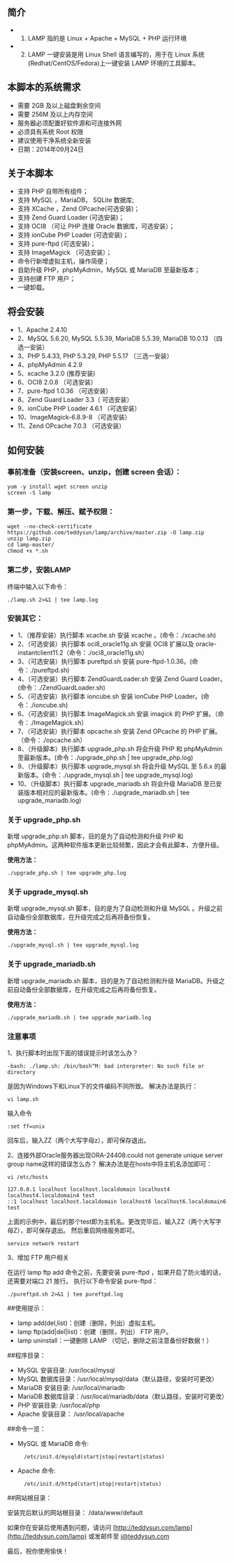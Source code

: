 ## 简介
* 1. LAMP 指的是 Linux + Apache + MySQL + PHP 运行环境
* 2. LAMP 一键安装是用 Linux Shell 语言编写的，用于在 Linux 系统(Redhat/CentOS/Fedora)上一键安装 LAMP 环境的工具脚本。

## 本脚本的系统需求
* 需要 2GB 及以上磁盘剩余空间
* 需要 256M 及以上内存空间
* 服务器必须配置好软件源和可连接外网
* 必须具有系统 Root 权限
* 建议使用干净系统全新安装
* 日期：2014年09月24日

## 关于本脚本
* 支持 PHP 自带所有组件；
* 支持 MySQL ，MariaDB， SQLite 数据库;
* 支持 XCache ，Zend OPcache(可选安装)；
* 支持 Zend Guard Loader (可选安装)；
* 支持 OCI8 （可让 PHP 连接 Oracle 数据库，可选安装）；
* 支持 ionCube PHP Loader (可选安装)；
* 支持 pure-ftpd (可选安装)；
* 支持 ImageMagick （可选安装）；
* 命令行新增虚拟主机，操作简便；
* 自助升级 PHP，phpMyAdmin，MySQL 或 MariaDB 至最新版本；
* 支持创建 FTP 用户；
* 一键卸载。

## 将会安装
*  1、Apache 2.4.10
*  2、MySQL 5.6.20, MySQL 5.5.39, MariaDB 5.5.39, MariaDB 10.0.13 （四选一安装）
*  3、PHP 5.4.33, PHP 5.3.29, PHP 5.5.17 （三选一安装）
*  4、phpMyAdmin 4.2.9
*  5、xcache 3.2.0 (推荐安装)
*  6、OCI8 2.0.8 （可选安装）
*  7、pure-ftpd 1.0.36 （可选安装）
*  8、Zend Guard Loader 3.3（ 可选安装）
*  9、ionCube PHP Loader 4.6.1 （可选安装）
* 10、ImageMagick-6.8.9-8 （可选安装）
* 11、Zend OPcache 7.0.3 （可选安装）

## 如何安装
### 事前准备（安装screen、unzip，创建 screen 会话）：

    yum -y install wget screen unzip
    screen -S lamp

### 第一步，下载、解压、赋予权限：

    wget --no-check-certificate https://github.com/teddysun/lamp/archive/master.zip -O lamp.zip
    unzip lamp.zip
    cd lamp-master/
    chmod +x *.sh

### 第二步，安装LAMP
终端中输入以下命令：

    ./lamp.sh 2>&1 | tee lamp.log

### 安装其它：

*  1、（推荐安装）执行脚本 xcache.sh 安装 xcache 。(命令：./xcache.sh)
*  2、（可选安装）执行脚本 oci8_oracle11g.sh 安装 OCI8 扩展以及 oracle-instantclient11.2（命令：./oci8_oracle11g.sh）
*  3、（可选安装）执行脚本 pureftpd.sh 安装 pure-ftpd-1.0.36。(命令：./pureftpd.sh)
*  4、（可选安装）执行脚本 ZendGuardLoader.sh 安装 Zend Guard Loader。(命令：./ZendGuardLoader.sh)
*  5、（可选安装）执行脚本 ioncube.sh 安装 ionCube PHP Loader。(命令：./ioncube.sh)
*  6、（可选安装）执行脚本 ImageMagick.sh 安装 imagick 的 PHP 扩展。（命令：./ImageMagick.sh）
*  7、（可选安装）执行脚本 opcache.sh 安装 Zend OPcache 的 PHP 扩展。（命令：./opcache.sh）
*  8、（升级脚本）执行脚本 upgrade_php.sh 将会升级 PHP 和 phpMyAdmin 至最新版本。(命令：./upgrade_php.sh | tee upgrade_php.log)
*  9、（升级脚本）执行脚本 upgrade_mysql.sh 将会升级 MySQL 至 5.6.x 的最新版本。(命令：./upgrade_mysql.sh | tee upgrade_mysql.log)
* 10、（升级脚本）执行脚本 upgrade_mariadb.sh 将会升级 MariaDB 至已安装版本相对应的最新版本。(命令：./upgrade_mariadb.sh | tee upgrade_mariadb.log)

### 关于 upgrade_php.sh

新增 upgrade_php.sh 脚本，目的是为了自动检测和升级 PHP 和 phpMyAdmin。这两种软件版本更新比较频繁，因此才会有此脚本，方便升级。

**使用方法：**

    ./upgrade_php.sh | tee upgrade_php.log

### 关于 upgrade_mysql.sh

新增 upgrade_mysql.sh 脚本，目的是为了自动检测和升级 MySQL 。升级之前自动备份全部数据库，在升级完成之后再将备份恢复。

**使用方法：**

    ./upgrade_mysql.sh | tee upgrade_mysql.log

### 关于 upgrade_mariadb.sh

新增 upgrade_mariadb.sh 脚本，目的是为了自动检测和升级 MariaDB。升级之前自动备份全部数据库，在升级完成之后再将备份恢复。

**使用方法：**

    ./upgrade_mariadb.sh | tee upgrade_mariadb.log

### 注意事项

1、执行脚本时出现下面的错误提示时该怎么办？

    -bash: ./lamp.sh: /bin/bash^M: bad interpreter: No such file or directory

是因为Windows下和Linux下的文件编码不同所致。
解决办法是执行：

    vi lamp.sh

输入命令

    :set ff=unix 

回车后，输入ZZ（两个大写字母z），即可保存退出。

2、连接外部Oracle服务器出现ORA-24408:could not generate unique server group name这样的错误怎么办？
解决办法是在hosts中将主机名添加即可：

    vi /etc/hosts

    127.0.0.1 localhost localhost.localdomain localhost4 localhost4.localdomain4 test
    ::1 localhost localhost.localdomain localhost6 localhost6.localdomain6 test

上面的示例中，最后的那个test即为主机名。更改完毕后，输入ZZ（两个大写字母Z），即可保存退出。
然后重启网络服务即可。

    service network restart

3、增加 FTP 用户相关

在运行 lamp ftp add 命令之前，先要安装 pure-ftpd ，如果开启了防火墙的话，还需要对端口 21 放行。
执行以下命令安装 pure-ftpd：

    ./pureftpd.sh 2>&1 | tee pureftpd.log
    
##使用提示：

* lamp add(del,list)：创建（删除，列出）虚拟主机。
* lamp ftp(add|del|list)：创建（删除，列出） FTP 用户。
* lamp uninstall：一键删除 LAMP （切记，删除之前注意备份好数据！）

##程序目录：

* MySQL 安装目录: /usr/local/mysql
* MySQL 数据库目录：/usr/local/mysql/data（默认路径，安装时可更改）
* MariaDB 安装目录: /usr/local/mariadb
* MariaDB 数据库目录：/usr/local/mariadb/data（默认路径，安装时可更改）
* PHP 安装目录: /usr/local/php
* Apache 安装目录： /usr/local/apache

##命令一览：
* MySQL 或 MariaDB 命令: 

        /etc/init.d/mysqld(start|stop|restart|status)

* Apache 命令: 

        /etc/init.d/httpd(start|stop|restart|status)

##网站根目录：

安装完后默认的网站根目录： /data/www/default

如果你在安装后使用遇到问题，请访问 [http://teddysun.com/lamp](http://teddysun.com/lamp) 或发邮件至 i@teddysun.com

最后，祝你使用愉快！

